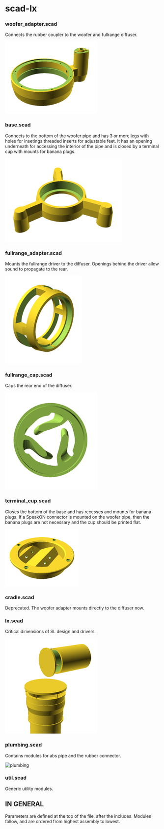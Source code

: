 # scad-lx

### woofer_adapter.scad
Connects the rubber coupler to the woofer and fullrange diffuser.

![woofer_adapter](/images/woofer_adapter.png)

### base.scad
Connects to the bottom of the woofer pipe and has 3 or more legs with holes for insetings threaded inserts for adjustable feet. It has an opening underneath for accessing the interior of the pipe and is closed by a terminal cup with mounts for banana plugs.

![base](/images/base.png)

### fullrange_adapter.scad
Mounts the fullrange driver to the diffuser. Openings behind the driver allow sound to propagate to the rear.

![fullrange_adapter](/images/fullrange_adapter.png)

### fullrange_cap.scad
Caps the rear end of the diffuser.

![fullrange_cap](/images/fullrange_cap.png)

### terminal_cup.scad
Closes the bottom of the base and has recesses and mounts for banana plugs. If a SpeakON connector is mounted on the woofer pipe, then the banana plugs are not necessary and the cup should be printed flat.

![terminal_cup](/images/terminal_cup.png)

### cradle.scad
Deprecated. The woofer adapter mounts directly to the diffuser now.

### lx.scad
Critical dimensions of SL design and drivers.

![lx](/images/lx.png)

### plumbing.scad
Contains modules for abs pipe and the rubber connector.

![plumbing](/images/plumbing.png)

### util.scad
Generic utility modules.

## IN GENERAL
Parameters are defined at the top of the file, after the includes. Modules follow, and are ordered from highest assembly to lowest.






